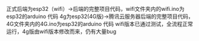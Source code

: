 正式后端为esp32（wifi）→后端的完整项目代码，wifi文件夹内的wifi.ino为esp32的arduino 代码
4g为esp32(4G版)→腾讯云服务器后端的完整项目代码，4G文件夹内的4G.ino为esp32的arduino 代码
wifi版本已通过测试，全流程正常运行，4g版由wifi版本修改而来，仍有大量bug
